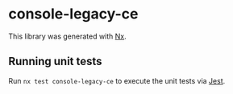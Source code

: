 # console-legacy-ce

This library was generated with [Nx](https://nx.dev).

## Running unit tests

Run `nx test console-legacy-ce` to execute the unit tests via [Jest](https://jestjs.io).
